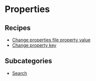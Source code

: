 # Properties

## Recipes

* [Change properties file property value](/reference/recipes/properties/changepropertyvalue)
* [Change property key](/reference/recipes/properties/changepropertykey)

## Subcategories

* [Search](/reference/recipes/properties/search)


